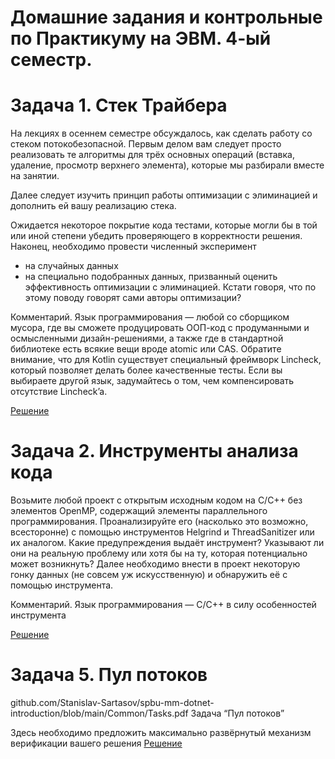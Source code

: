 # Домашние задания и контрольные по Практикуму на ЭВМ. 4-ый семестр.

# Задача 1. Стек Трайбера

На лекциях в осеннем семестре обсуждалось, как сделать работу со стеком
потокобезопасной. Первым делом вам следует просто реализовать те алгоритмы для
трёх основных операций (вставка, удаление, просмотр верхнего элемента), которые
мы разбирали вместе на занятии.

Далее следует изучить принцип работы оптимизации с элиминацией и дополнить ей
вашу реализацию стека.

Ожидается некоторое покрытие кода тестами, которые могли бы в той или иной
степени убедить проверяющего в корректности решения.
Наконец, необходимо провести численный эксперимент
- на случайных данных
- на специально подобранных данных,
призванный оценить эффективность оптимизации с элиминацией. Кстати говоря, что
по этому поводу говорят сами авторы оптимизации?

Комментарий. Язык программирования — любой со сборщиком мусора, где вы
сможете продуцировать ООП-код с продуманными и осмысленными
дизайн-решениями, а также где в стандартной библиотеке есть всякие вещи вроде
atomic или CAS. Обратите внимание, что для Kotlin существует специальный
фреймворк Lincheck, который позволяет делать более качественные тесты. Если вы
выбираете другой язык, задумайтесь о том, чем компенсировать отсутствие Lincheck’a.

[Решение](https://github.com/Salvatore112/SPBU-ProgrammingHW-Semester4/tree/Task1/Task1/LockFreeStack)

# Задача 2. Инструменты анализа кода

Возьмите любой проект с открытым исходным кодом на C/C++ без элементов OpenMP,
содержащий элементы параллельного программирования. Проанализируйте его
(насколько это возможно, всесторонне) с помощью инструментов Helgrind и
ThreadSanitizer или их аналогом.
Какие предупреждения выдаёт инструмент? Указывают ли они на реальную проблему
или хотя бы на ту, которая потенциально может возникнуть?
Далее необходимо внести в проект некоторую гонку данных (не совсем уж
искусственную) и обнаружить её с помощью инструмента.

Комментарий. Язык программирования — C/С++ в силу особенностей инструмента

[Решение](https://github.com/Salvatore112/mandelbrot)

# Задача 5. Пул потоков
github.com/Stanislav-Sartasov/spbu-mm-dotnet-introduction/blob/main/Common/Tasks.pdf
Задача “Пул потоков”

Здесь необходимо предложить максимально развёрнутый механизм верификации
вашего решения
[Решение]()
